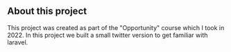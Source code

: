 ## About this project

This project was created as part of the "Opportunity" course which I took in 2022.
In this project we built a small twitter version to get familiar with laravel. 
